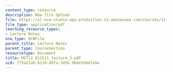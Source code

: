 ```yaml
---
content_type: resource
description: New file Upload
file: https://ol-ocw-studio-app-production.s3.amazonaws.com/courses/12-811-tropical-meteorology-spring-2011/f75a21abb110dd7a345b9bbe5d447a9a_MIT12_811S11_lecture_3.pdf
file_type: application/pdf
learning_resource_types:
- Lecture Notes
ocw_type: OCWFile
parent_title: Lecture Notes
parent_type: CourseSection
resourcetype: Document
title: MIT12_811S11_lecture_3.pdf
uid: f75a21ab-b110-dd7a-345b-9bbe5d447a9a
---
```

